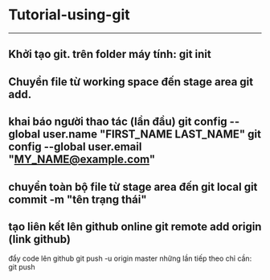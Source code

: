 # Tutorial-using-git
---------
Khởi tạo git. trên folder máy tính: 
git init
---------
Chuyển file từ working space đến stage area 
git add.
---------
khai báo người thao tác (lần đầu)
git config --global user.name "FIRST_NAME LAST_NAME"
git config --global user.email "MY_NAME@example.com"
---------
chuyển toàn bộ file từ stage area đến git local
git commit -m "tên trạng thái"
---------
tạo liên kết lên github online
git remote add origin (link github)
----------
đẩy code lên github
git push -u origin master
những lần tiếp theo chỉ cần: git push
